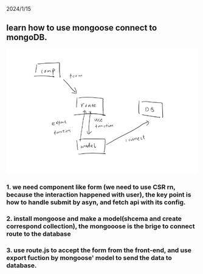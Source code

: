 2024/1/15

## learn how to use mongoose connect to mongoDB.

![Alt text](image.png)

### 1. we need component like form (we need to use CSR rn, because the interaction happened with user), the key point is how to handle submit by asyn, and fetch api with its config.

### 2. install mongoose and make a model(shcema and create correspond collection), the mongooose is the brige to connect route to the database

### 3. use route.js to accept the form from the front-end, and use export fuction by mongoose' model to send the data to database.
